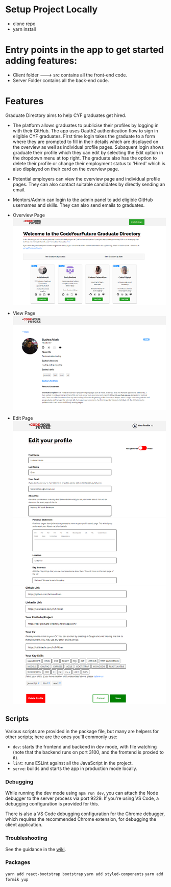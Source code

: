 # Setup Project Locally 
 - clone repo
 - yarn install

# Entry points in the app to get started adding features:
 - Client folder ---> src contains all the front-end code.
 - Server Folder contains all the back-end code.

# Features
Graduate Directory aims to help CYF graduates get hired. 

- The platform allows graduates to publicise their profiles by logging in with their GitHub.
  The app uses Oauth2 authentication flow to sign in eligible CYF graduates. First time login takes the graduate to a form where they are prompted to fill in their details which are displayed on the overview as well as individual profile pages.
  Subsquent login shows graduate their profile which they can edit by selecting the Edit option in the dropdown menu at top right. 
  The graduate also has the option to delete their profile or change their employment status to 'Hired' which is also displayed on their card on the overview page.

- Potential employers can view the overview page and individual profile pages. They can also
  contact suitable candidates by directly sending an email.

- Mentors/Admin can login to the admin panel to add eligible GitHub usernames and skills.
  They can also send emails to graduates.    

 - Overview Page
 ![Overview Page](client\src\assets\images\readme-1.png)

 - View Page
 ![View Page](client\src\assets\images\readme-2.png)

 - Edit Page
 ![Edit Page](client\src\assets\images\readme-3.png)
 ![Edit Page](client\src\assets\images\readme-4.png)
 ![Edit Page](client\src\assets\images\readme-5.png)



## Scripts

Various scripts are provided in the package file, but many are helpers for other scripts; here are the ones you'll
commonly use:

 - `dev`: starts the frontend and backend in dev mode, with file watching (note that the backend runs on port 3100, and
    the frontend is proxied to it).
 - `lint`: runs ESLint against all the JavaScript in the project.
 - `serve`: builds and starts the app in production mode locally.

### Debugging

While running the dev mode using `npm run dev`, you can attach the Node debugger to the server process via port 9229.
If you're using VS Code, a debugging configuration is provided for this.

There is also a VS Code debugging configuration for the Chrome debugger, which requires the recommended Chrome
extension, for debugging the client application.

### Troubleshooting

See the guidance in the [wiki].

  [Babel]: https://babeljs.io/
  [Cloud Foundry]: https://www.cloudfoundry.org/
  [collaborators]: https://help.github.com/en/articles/inviting-collaborators-to-a-personal-repository
  [Docker]: https://www.docker.com
  [ESLint]: https://eslint.org/
  [Express]: https://expressjs.com/
  [Express router]: https://expressjs.com/en/guide/routing.html#express-router
  [Heroku]: https://www.heroku.com/
  [Heroku Postgres]: https://www.heroku.com/postgres
  [Node]: https://nodejs.org/en/
  [pull request]: https://help.github.com/en/articles/about-pull-requests
  [React]: https://reactjs.org/
  [Webpack]: https://webpack.js.org/
  [wiki]: https://github.com/textbook/starter-kit/wiki

### Packages
`yarn add react-bootstrap bootstrap`
`yarn add styled-components`
`yarn add formik yup`
